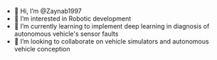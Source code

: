 - 👋 Hi, I’m @Zaynab1997
- 👀 I’m interested in Robotic development
- 🌱 I’m currently learning to implement deep learning in diagnosis of autonomous vehicle's sensor faults
- 💞️ I’m looking to collaborate on vehicle simulators and autonomous vehicle conception

<!---
Zaynab1997/Zaynab1997 is a ✨ special ✨ repository because its `README.md` (this file) appears on your GitHub profile.
You can click the Preview link to take a look at your changes.
--->
